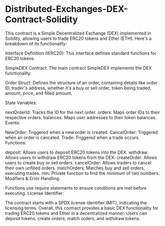 # Distributed-Exchanges-DEX-Contract-Solidity
This contract is a Simple Decentralized Exchange (DEX) implemented in Solidity, allowing users to trade ERC20 tokens and Ether (ETH). Here's a breakdown of its functionality:

Interface Definition (IERC20): This interface defines standard functions for ERC20 tokens.

SimpleDEX Contract: The main contract SimpleDEX implements the DEX functionality.

Order Struct: Defines the structure of an order, containing details like order ID, trader's address, whether it's a buy or sell order, token being traded, amount, price, and filled amount.

State Variables:

nextOrderId: Tracks the ID for the next order.
orders: Maps order IDs to their respective orders.
balances: Maps user addresses to their token balances.
Events:

NewOrder: Triggered when a new order is created.
CancelOrder: Triggered when an order is canceled.
Trade: Triggered when a trade occurs.
Functions:

deposit: Allows users to deposit ERC20 tokens into the DEX.
withdraw: Allows users to withdraw ERC20 tokens from the DEX.
createOrder: Allows users to create buy or sell orders.
cancelOrder: Allows traders to cancel their own unfilled orders.
matchOrders: Matches buy and sell orders, executing trades.
min: Private function to find the minimum of two numbers.
Modifiers & Error Handling:

Functions use require statements to ensure conditions are met before executing.
License Identifier:

The contract starts with a SPDX license identifier (MIT), indicating the licensing terms.
Overall, this contract provides a basic DEX functionality for trading ERC20 tokens and Ether in a decentralized manner. Users can deposit tokens, create orders, match orders, and withdraw tokens.
